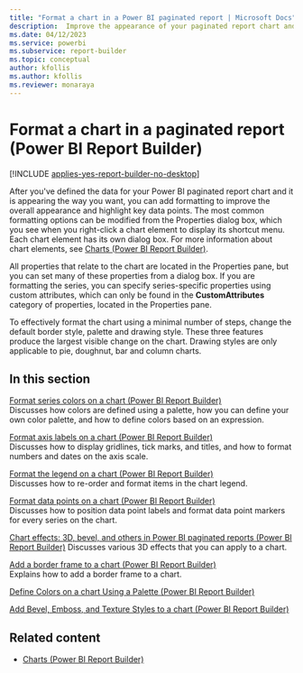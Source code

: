 ```yaml
---
title: "Format a chart in a Power BI paginated report | Microsoft Docs"
description:  Improve the appearance of your paginated report chart and highlight data points using the formatting options found in the properties of each chart element in Power BI Report Builder.
ms.date: 04/12/2023
ms.service: powerbi
ms.subservice: report-builder
ms.topic: conceptual
author: kfollis
ms.author: kfollis
ms.reviewer: monaraya
---
```

# Format a chart in a paginated report (Power BI Report Builder)

[!INCLUDE [applies-yes-report-builder-no-desktop](../../../includes/applies-yes-report-builder-no-desktop.md)]

  After you've defined the data for your Power BI paginated report chart and it is appearing the way you want, you can add formatting to improve the overall appearance and highlight key data points. The most common formatting options can be modified from the Properties dialog box, which you see when you right-click a chart element to display its shortcut menu. Each chart element has its own dialog box. For more information about chart elements, see [Charts &#40;Power BI Report Builder&#41;](charts-report-builder.md).  
  
 All properties that relate to the chart are located in the Properties pane, but you can set many of these properties from a dialog box. If you are formatting the series, you can specify series-specific properties using custom attributes, which can only be found in the **CustomAttributes** category of properties, located in the Properties pane.  
  
 To effectively format the chart using a minimal number of steps, change the default border style, palette and drawing style. These three features produce the largest visible change on the chart. Drawing styles are only applicable to pie, doughnut, bar and column charts.  

## In this section

 [Format series colors on a chart &#40;Power BI Report Builder&#41;](formatting-series-colors-on-chart-report-builder.md)  
 Discusses how colors are defined using a palette, how you can define your own color palette, and how to define colors based on an expression.  
  
 [Format axis labels on a chart &#40;Power BI Report Builder&#41;](/sql/reporting-services/report-design/formatting-axis-labels-on-a-chart-report-builder-and-ssrs)  
 Discusses how to display gridlines, tick marks, and titles, and how to format numbers and dates on the axis scale.  
  
 [Format the legend on a chart &#40;Power BI Report Builder&#41;](chart-legend-formatting-report-builder.md)  
 Discusses how to re-order and format items in the chart legend.  
  
 [Format data points on a chart &#40;Power BI Report Builder&#41;](formatting-data-points-on-chart-report-builder.md)  
 Discusses how to position data point labels and format data point markers for every series on the chart.  
  
 [Chart effects: 3D, bevel, and others in Power BI paginated reports (Power BI Report Builder)](chart-effects-3d-bevel-other-report-builder.md) 
 Discusses various 3D effects that you can apply to a chart.  
  
 [Add a border frame to a chart &#40;Power BI Report Builder&#41;](add-border-frame-to-chart-report-builder.md)  
 Explains how to add a border frame to a chart.  

 [Define Colors on a chart Using a Palette &#40;Power BI Report Builder&#41;](/sql/reporting-services/report-design/define-colors-on-a-chart-using-a-palette-report-builder-and-ssrs)

 [Add Bevel, Emboss, and Texture Styles to a chart &#40;Power BI Report Builder&#41;](chart-effects-add-bevel-emboss-or-texture-report-builder.md)  
  
## Related content

- [Charts &#40;Power BI Report Builder&#41;](charts-report-builder.md)   
  
  
